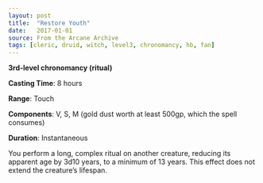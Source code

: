 ```yaml
---
layout: post
title:  "Restore Youth"
date:   2017-01-01
source: From the Arcane Archive
tags: [cleric, druid, witch, level3, chronomancy, hb, fan]
---
```


**3rd-level chronomancy (ritual)**

**Casting Time**: 8 hours

**Range**: Touch

**Components**: V, S, M (gold dust worth at least 500gp, which the spell consumes)

**Duration**: Instantaneous

You perform a long, complex ritual on another creature, reducing its apparent age by 3d10 years, to a minimum of 13 years. This effect does not extend the creature’s lifespan.
